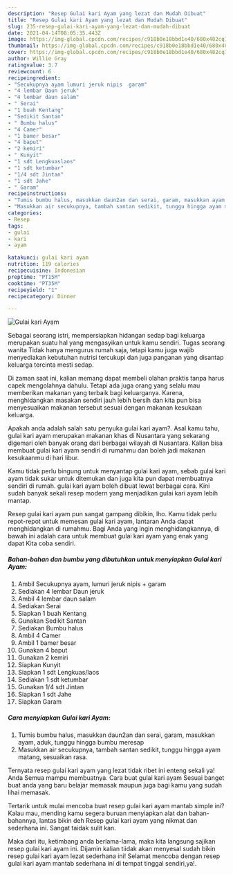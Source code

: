 ```yaml
---
description: "Resep Gulai kari Ayam yang lezat dan Mudah Dibuat"
title: "Resep Gulai kari Ayam yang lezat dan Mudah Dibuat"
slug: 235-resep-gulai-kari-ayam-yang-lezat-dan-mudah-dibuat
date: 2021-04-14T08:05:35.443Z
image: https://img-global.cpcdn.com/recipes/c918b0e18bbd1e40/680x482cq70/gulai-kari-ayam-foto-resep-utama.jpg
thumbnail: https://img-global.cpcdn.com/recipes/c918b0e18bbd1e40/680x482cq70/gulai-kari-ayam-foto-resep-utama.jpg
cover: https://img-global.cpcdn.com/recipes/c918b0e18bbd1e40/680x482cq70/gulai-kari-ayam-foto-resep-utama.jpg
author: Willie Gray
ratingvalue: 3.7
reviewcount: 6
recipeingredient:
- "Secukupnya ayam lumuri jeruk nipis  garam"
- "4 lembar Daun jeruk"
- "4 lembar daun salam"
- " Serai"
- "1 buah Kentang"
- "Sedikit Santan"
- " Bumbu halus"
- "4 Camer"
- "1 bamer besar"
- "4 baput"
- "2 kemiri"
- " Kunyit"
- "1 sdt Lengkuaslaos"
- "1 sdt ketumbar"
- "1/4 sdt Jintan"
- "1 sdt Jahe"
- " Garam"
recipeinstructions:
- "Tumis bumbu halus, masukkan daun2an dan serai, garam, masukkan ayam, aduk, tunggu hingga bumbu meresap"
- "Masukkan air secukupnya, tambah santan sedikit, tunggu hingga ayam matang, sesuaikan rasa."
categories:
- Resep
tags:
- gulai
- kari
- ayam

katakunci: gulai kari ayam 
nutrition: 119 calories
recipecuisine: Indonesian
preptime: "PT15M"
cooktime: "PT35M"
recipeyield: "1"
recipecategory: Dinner

---
```



![Gulai kari Ayam](https://img-global.cpcdn.com/recipes/c918b0e18bbd1e40/680x482cq70/gulai-kari-ayam-foto-resep-utama.jpg)

Sebagai seorang istri, mempersiapkan hidangan sedap bagi keluarga merupakan suatu hal yang mengasyikan untuk kamu sendiri. Tugas seorang  wanita Tidak hanya mengurus rumah saja, tetapi kamu juga wajib menyediakan kebutuhan nutrisi tercukupi dan juga panganan yang disantap keluarga tercinta mesti sedap.

Di zaman  saat ini, kalian memang dapat membeli olahan praktis tanpa harus capek mengolahnya dahulu. Tetapi ada juga orang yang selalu mau memberikan makanan yang terbaik bagi keluarganya. Karena, menghidangkan masakan sendiri jauh lebih bersih dan kita pun bisa menyesuaikan makanan tersebut sesuai dengan makanan kesukaan keluarga. 



Apakah anda adalah salah satu penyuka gulai kari ayam?. Asal kamu tahu, gulai kari ayam merupakan makanan khas di Nusantara yang sekarang digemari oleh banyak orang dari berbagai wilayah di Nusantara. Kalian bisa membuat gulai kari ayam sendiri di rumahmu dan boleh jadi makanan kesukaanmu di hari libur.

Kamu tidak perlu bingung untuk menyantap gulai kari ayam, sebab gulai kari ayam tidak sukar untuk ditemukan dan juga kita pun dapat membuatnya sendiri di rumah. gulai kari ayam boleh dibuat lewat berbagai cara. Kini sudah banyak sekali resep modern yang menjadikan gulai kari ayam lebih mantap.

Resep gulai kari ayam pun sangat gampang dibikin, lho. Kamu tidak perlu repot-repot untuk memesan gulai kari ayam, lantaran Anda dapat menghidangkan di rumahmu. Bagi Anda yang ingin menghidangkannya, di bawah ini adalah cara untuk membuat gulai kari ayam yang enak yang dapat Kita coba sendiri.

<!--inarticleads1-->

##### Bahan-bahan dan bumbu yang dibutuhkan untuk menyiapkan Gulai kari Ayam:

1. Ambil Secukupnya ayam, lumuri jeruk nipis + garam
1. Sediakan 4 lembar Daun jeruk
1. Ambil 4 lembar daun salam
1. Sediakan  Serai
1. Siapkan 1 buah Kentang
1. Gunakan Sedikit Santan
1. Sediakan  Bumbu halus
1. Ambil 4 Camer
1. Ambil 1 bamer besar
1. Gunakan 4 baput
1. Gunakan 2 kemiri
1. Siapkan  Kunyit
1. Siapkan 1 sdt Lengkuas/laos
1. Sediakan 1 sdt ketumbar
1. Gunakan 1/4 sdt Jintan
1. Siapkan 1 sdt Jahe
1. Siapkan  Garam




<!--inarticleads2-->

##### Cara menyiapkan Gulai kari Ayam:

1. Tumis bumbu halus, masukkan daun2an dan serai, garam, masukkan ayam, aduk, tunggu hingga bumbu meresap
1. Masukkan air secukupnya, tambah santan sedikit, tunggu hingga ayam matang, sesuaikan rasa.




Ternyata resep gulai kari ayam yang lezat tidak ribet ini enteng sekali ya! Anda Semua mampu membuatnya. Cara buat gulai kari ayam Sesuai banget buat anda yang baru belajar memasak maupun juga bagi kamu yang sudah lihai memasak.

Tertarik untuk mulai mencoba buat resep gulai kari ayam mantab simple ini? Kalau mau, mending kamu segera buruan menyiapkan alat dan bahan-bahannya, lantas bikin deh Resep gulai kari ayam yang nikmat dan sederhana ini. Sangat taidak sulit kan. 

Maka dari itu, ketimbang anda berlama-lama, maka kita langsung sajikan resep gulai kari ayam ini. Dijamin kalian tiidak akan menyesal sudah bikin resep gulai kari ayam lezat sederhana ini! Selamat mencoba dengan resep gulai kari ayam mantab sederhana ini di tempat tinggal sendiri,ya!.

